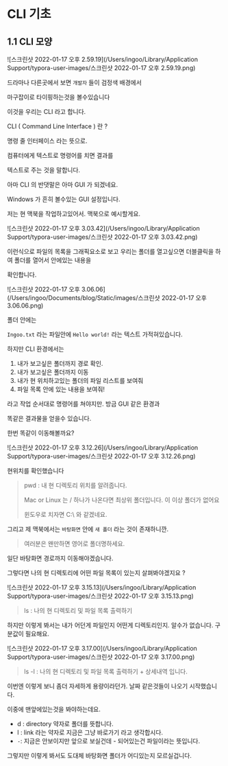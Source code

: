 # CLI 기초

## 1.1 CLI 모양

![스크린샷 2022-01-17 오후 2.59.19](/Users/ingoo/Library/Application Support/typora-user-images/스크린샷 2022-01-17 오후 2.59.19.png)

드라마나 다른곳에서 보면 `개발자` 들이 검정색 배경에서

마구잡이로 타이핑하는것을 볼수있습니다 

이것을 우리는 CLI 라고 합니다.

CLI ( Command Line Interface ) 란 ?

명령 줄 인터페이스 라는 뜻으로. 

컴퓨터에게 텍스트로 명령어를 치면 결과를 

텍스트로 주는 것을 말합니다. 



아마 CLI 의 반댓말은 아마 GUI 가 되겠네요.

Windows 가 흔히 볼수있는 GUI 설정입니다.

저는 현 맥북을 작업하고있어서. 맥북으로 예시할게요.

![스크린샷 2022-01-17 오후 3.03.42](/Users/ingoo/Library/Application Support/typora-user-images/스크린샷 2022-01-17 오후 3.03.42.png)

이런식으로 파일의 목록을 그래픽요소로 보고 우리는 폴더를 열고싶으면 더블클릭을 하여 폴더를 열어서 안에있는 내용을

확인합니다. 

![스크린샷 2022-01-17 오후 3.06.06](/Users/ingoo/Documents/blog/Static/images/스크린샷 2022-01-17 오후 3.06.06.png)

폴더 안에는 

`Ingoo.txt` 라는 파일안에 `Hello world!` 라는 텍스트 가적혀있습니다.



하지만 CLI 환경에서는 

1. 내가 보고싶은 폴더까지 경로 확인.
2. 내가 보고싶은 폴더까지 이동
3. 내가 현 위치하고있는 폴더의 파일 리스트를 보여줘
4. 파일 목록 안에 있는 내용을 보여줘!



라고 작업 순서대로 명령어를 쳐야지만. 방금 GUI 같은 환경과

똑같은 결과물을 얻을수 있습니다. 



한번 똑같이 이동해볼까요?

![스크린샷 2022-01-17 오후 3.12.26](/Users/ingoo/Library/Application Support/typora-user-images/스크린샷 2022-01-17 오후 3.12.26.png)

현위치를 확인했습니다

> pwd : 내 현 디렉토리 위치를 알려줍니다.
>
> Mac or Linux 는 / 하나가 나온다면 최상위 폴더입니다. 이 이상 폴더가 없어요
>
> 윈도우로 치자면 C:\ 와 같겠네요.





그리고 제 맥북에서는 `바탕화면` 안에 `새 폴더` 라는 것이 존재하니깐. 

> 여러분은 왠만하면 영어로 폴더명하세요.

일단 바탕화면 경로까지 이동해야겠습니다.

그렇다면 나의 현 디렉토리에 어떤 파일 목록이 있는지 살펴봐야겠지요 ?



![스크린샷 2022-01-17 오후 3.15.13](/Users/ingoo/Library/Application Support/typora-user-images/스크린샷 2022-01-17 오후 3.15.13.png)



>  ls : 나의 현 디렉토리 및 파일 목록 출력하기

하지만 이렇게 봐서는 내가 어던게 파일인지 어떤게 디렉토리인지. 알수가 없습니다. 구분값이 필요해요.



![스크린샷 2022-01-17 오후 3.17.00](/Users/ingoo/Library/Application Support/typora-user-images/스크린샷 2022-01-17 오후 3.17.00.png)



> ls -l : 나의 현 디렉토리 및 파일 목록 출력하기 + 상세내역 입니다.



이번엔 이렇게 보니 좀더 자세하게 용량이라던가. 날짜 같은것들이 나오기 시작했습니다.



이중에 맨앞에있는것을 봐야하는데요. 

- d : directory 약자로 폴더를 뜻합니다.
- l : link 라는 약자로 지금은 그냥 바로가기 라고 생각합시다.
- `-`: 지금은 안보이지만 앞으로 보실건데 - 되어있는건 파일이라는 뜻입니다.



그렇지만 이렇게 봐서도 도대체 바탕화면 폴더가 어디있는지 모르실겁니다.